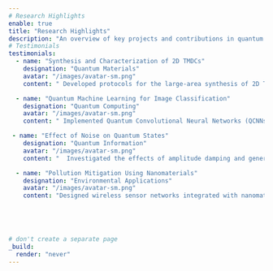```yaml
---
# Research Highlights
enable: true
title: "Research Highlights"
description: "An overview of key projects and contributions in quantum materials and applications."
# Testimonials
testimonials:
  - name: "Synthesis and Characterization of 2D TMDCs"
    designation: "Quantum Materials"
    avatar: "/images/avatar-sm.png"
    content: " Developed protocols for the large-area synthesis of 2D Transition Metal Dichalcogenides (TMDCs) using advanced techniques like Chemical Vapor Deposition (CVD) and Low-Pressure CVD (LPCVD). Characterized materials using SEM, Raman Spectroscopy, and XRD to study their properties for sensing and optoelectronic applications."

  - name: "Quantum Machine Learning for Image Classification"
    designation: "Quantum Computing"
    avatar: "/images/avatar-sm.png"
    content: " Implemented Quantum Convolutional Neural Networks (QCNNs) to process and classify images efficiently. Leveraged platforms like Google Colab, PennyLane, and Qiskit to demonstrate the potential of quantum machine learning in complex data analysis tasks."

 - name: "Effect of Noise on Quantum States"
    designation: "Quantum Information"
    avatar: "/images/avatar-sm.png"
    content: "  Investigated the effects of amplitude damping and generalized amplitude damping channels on Bell states using Mathematica. This research provided insights into noise impact on coherence and entanglement in quantum systems."

  - name: "Pollution Mitigation Using Nanomaterials"
    designation: "Environmental Applications"
    avatar: "/images/avatar-sm.png"
    content: "Designed wireless sensor networks integrated with nanomaterials to monitor and mitigate indoor air pollution. This project explored innovative solutions for improving indoor air quality through advanced sensing technologies."




    
# don't create a separate page
_build:
  render: "never"
---
```



